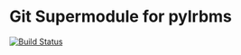 Git Supermodule for pylrbms
===========================

[![Build Status](https://travis-ci.org/dune-community/pylrbms-super.svg?branch=master)](https://travis-ci.org/dune-community/pylrbms-super)

